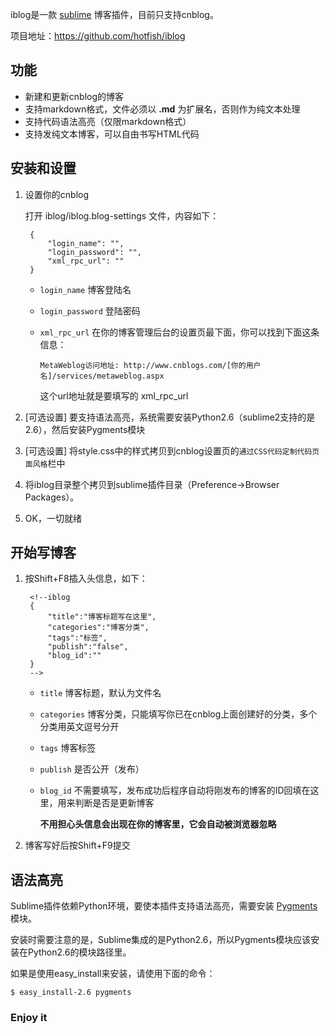 iblog是一款 [sublime](http://www.sublimetext.com/ "一款很酷的快平台免费文本编辑器") 博客插件，目前只支持cnblog。

项目地址：<https://github.com/hotfish/iblog>

功能
---------

* 新建和更新cnblog的博客
* 支持markdown格式，文件必须以 **.md** 为扩展名，否则作为纯文本处理
* 支持代码语法高亮（仅限markdown格式）
* 支持发纯文本博客，可以自由书写HTML代码

安装和设置
----------

1. 设置你的cnblog

      打开 iblog/iblog.blog-settings 文件，内容如下：

		{
    		"login_name": "",
    		"login_password": "",
    		"xml_rpc_url": ""
		}

    * `login_name` 博客登陆名

    * `login_password` 登陆密码

    * `xml_rpc_url` 在你的博客管理后台的设置页最下面，你可以找到下面这条信息：
	
	  `MetaWeblog访问地址: http://www.cnblogs.com/[你的用户名]/services/metaweblog.aspx`
	
	  这个url地址就是要填写的 xml_rpc_url

2. [可选设置] 要支持语法高亮，系统需要安装Python2.6（sublime2支持的是2.6），然后安装Pygments模块
3. [可选设置] 将style.css中的样式拷贝到cnblog设置页的`通过CSS代码定制代码页面风格`栏中
4. 将iblog目录整个拷贝到sublime插件目录（Preference->Browser Packages）。
5. OK，一切就绪


开始写博客
----------

1. 按Shift+F8插入头信息，如下：

    	<!--iblog
    	{
        	"title":"博客标题写在这里",
        	"categories":"博客分类",
        	"tags":"标签",
        	"publish":"false",
        	"blog_id":""
    	}
    	-->

   * `title` 博客标题，默认为文件名
   * `categories` 博客分类，只能填写你已在cnblog上面创建好的分类，多个分类用英文逗号分开
   * `tags` 博客标签
   * `publish` 是否公开（发布）
   * `blog_id` 不需要填写，发布成功后程序自动将刚发布的博客的ID回填在这里，用来判断是否是更新博客
 	
 	 **不用担心头信息会出现在你的博客里，它会自动被浏览器忽略**

2. 博客写好后按Shift+F9提交	


语法高亮
----------
Sublime插件依赖Python环境，要使本插件支持语法高亮，需要安装 [Pygments](http://pygments.org/ "Python语法高亮模块") 模块。

安装时需要注意的是，Sublime集成的是Python2.6，所以Pygments模块应该安装在Python2.6的模块路径里。

如果是使用easy_install来安装，请使用下面的命令：

	$ easy_install-2.6 pygments


### Enjoy it ###








